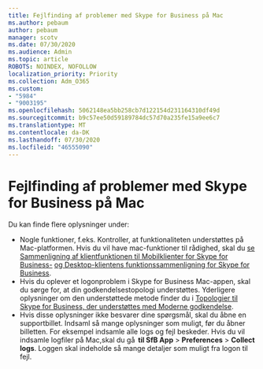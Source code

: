 ```yaml
---
title: Fejlfinding af problemer med Skype for Business på Mac
ms.author: pebaum
author: pebaum
manager: scotv
ms.date: 07/30/2020
ms.audience: Admin
ms.topic: article
ROBOTS: NOINDEX, NOFOLLOW
localization_priority: Priority
ms.collection: Adm_O365
ms.custom:
- "5984"
- "9003195"
ms.openlocfilehash: 5062148ea5bb258cb7d122154d231164310df49d
ms.sourcegitcommit: b9c57ee50d59189784dc57d70a235fe15a9ee6c7
ms.translationtype: MT
ms.contentlocale: da-DK
ms.lasthandoff: 07/30/2020
ms.locfileid: "46555090"
---
```

# <a name="troubleshoot-issues-with-skype-for-business-on-mac"></a>Fejlfinding af problemer med Skype for Business på Mac

Du kan finde flere oplysninger under: 

- Nogle funktioner, f.eks. Kontroller, at funktionaliteten understøttes på Mac-platformen. Hvis du vil have mac-funktioner til rådighed, skal du [se Sammenligning af klientfunktionen til Mobilklienter for Skype for Business-](https://technet.microsoft.com/library/Dn951412.aspx) [og Desktop-klientens funktionssammenligning for Skype for Business](https://docs.microsoft.com/skypeforbusiness/plan-your-deployment/clients-and-devices/desktop-feature-comparison).
- Hvis du oplever et logonproblem i Skype for Business Mac-appen, skal du sørge for, at din godkendelsestopologi understøttes. Yderligere oplysninger om den understøttede metode finder du i [Topologier til Skype for Business, der understøttes med Moderne godkendelse](https://docs.microsoft.com/skypeforbusiness/plan-your-deployment/modern-authentication/topologies-supported).  
- Hvis disse oplysninger ikke besvarer dine spørgsmål, skal du åbne en supportbillet. Indsaml så mange oplysninger som muligt, før du åbner billetten. For eksempel indsamle alle logs og fejl beskeder. Hvis du vil indsamle logfiler på Mac,skal du gå  **til SfB App**  >  **Preferences**  >  **Collect logs**.  Loggen skal indeholde så mange detaljer som muligt fra logon til fejl.
